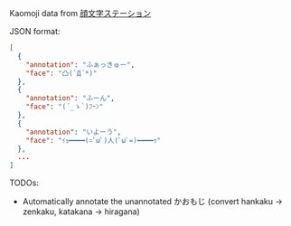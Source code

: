 Kaomoji data from [顔文字ステーション](http://kaosute.net/)

JSON format:
```json
[
  {
    "annotation": "ふぁっきゅー",
    "face": "凸(`Д´*)"
  },
  {
    "annotation": "ふーん",
    "face": "(´_ゝ`)ﾌｰﾝ"
  },
  {
    "annotation": "いよーう",
    "face": "ｲｮ━━━━(=ﾟωﾟ)人(ﾟωﾟ=)━━━━ｩ"
  },
  ...
]
```


TODOs:
- Automatically annotate the unannotated かおもじ (convert hankaku -> zenkaku, katakana -> hiragana)
